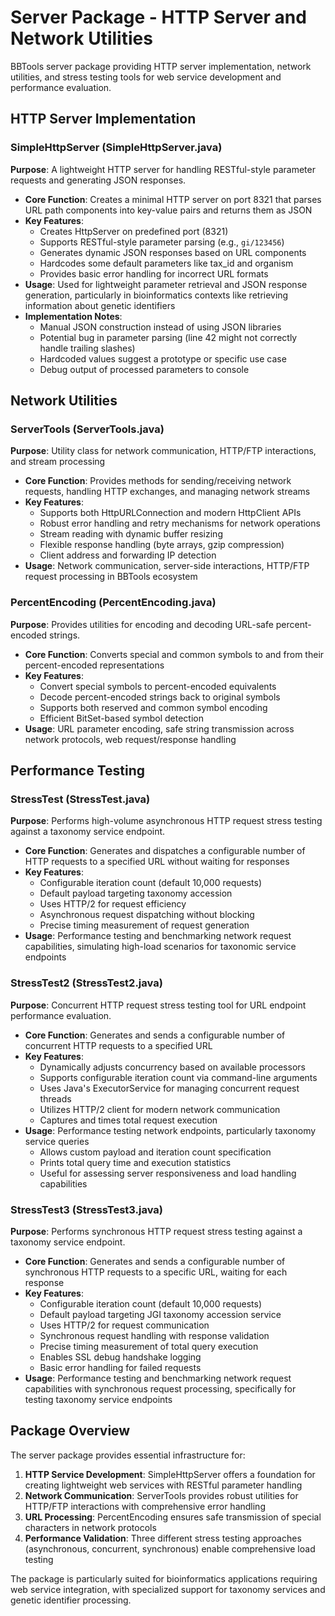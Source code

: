 # Server Package - HTTP Server and Network Utilities

BBTools server package providing HTTP server implementation, network utilities, and stress testing tools for web service development and performance evaluation.

## HTTP Server Implementation

### SimpleHttpServer (SimpleHttpServer.java)
**Purpose**: A lightweight HTTP server for handling RESTful-style parameter requests and generating JSON responses.
- **Core Function**: Creates a minimal HTTP server on port 8321 that parses URL path components into key-value pairs and returns them as JSON
- **Key Features**:
  - Creates HttpServer on predefined port (8321)
  - Supports RESTful-style parameter parsing (e.g., `gi/123456`)
  - Generates dynamic JSON responses based on URL components
  - Hardcodes some default parameters like tax_id and organism
  - Provides basic error handling for incorrect URL formats
- **Usage**: Used for lightweight parameter retrieval and JSON response generation, particularly in bioinformatics contexts like retrieving information about genetic identifiers
- **Implementation Notes**:
  - Manual JSON construction instead of using JSON libraries
  - Potential bug in parameter parsing (line 42 might not correctly handle trailing slashes)
  - Hardcoded values suggest a prototype or specific use case
  - Debug output of processed parameters to console

## Network Utilities

### ServerTools (ServerTools.java)
**Purpose**: Utility class for network communication, HTTP/FTP interactions, and stream processing
- **Core Function**: Provides methods for sending/receiving network requests, handling HTTP exchanges, and managing network streams
- **Key Features**:
  - Supports both HttpURLConnection and modern HttpClient APIs
  - Robust error handling and retry mechanisms for network operations
  - Stream reading with dynamic buffer resizing
  - Flexible response handling (byte arrays, gzip compression)
  - Client address and forwarding IP detection
- **Usage**: Network communication, server-side interactions, HTTP/FTP request processing in BBTools ecosystem

### PercentEncoding (PercentEncoding.java)
**Purpose**: Provides utilities for encoding and decoding URL-safe percent-encoded strings.
- **Core Function**: Converts special and common symbols to and from their percent-encoded representations
- **Key Features**:
  - Convert special symbols to percent-encoded equivalents
  - Decode percent-encoded strings back to original symbols
  - Supports both reserved and common symbol encoding
  - Efficient BitSet-based symbol detection
- **Usage**: URL parameter encoding, safe string transmission across network protocols, web request/response handling

## Performance Testing

### StressTest (StressTest.java)
**Purpose**: Performs high-volume asynchronous HTTP request stress testing against a taxonomy service endpoint.
- **Core Function**: Generates and dispatches a configurable number of HTTP requests to a specified URL without waiting for responses
- **Key Features**:
  - Configurable iteration count (default 10,000 requests)
  - Default payload targeting taxonomy accession
  - Uses HTTP/2 for request efficiency
  - Asynchronous request dispatching without blocking
  - Precise timing measurement of request generation
- **Usage**: Performance testing and benchmarking network request capabilities, simulating high-load scenarios for taxonomic service endpoints

### StressTest2 (StressTest2.java)
**Purpose**: Concurrent HTTP request stress testing tool for URL endpoint performance evaluation.
- **Core Function**: Generates and sends a configurable number of concurrent HTTP requests to a specified URL
- **Key Features**:
  - Dynamically adjusts concurrency based on available processors
  - Supports configurable iteration count via command-line arguments
  - Uses Java's ExecutorService for managing concurrent request threads
  - Utilizes HTTP/2 client for modern network communication
  - Captures and times total request execution
- **Usage**: Performance testing network endpoints, particularly taxonomy service queries
  - Allows custom payload and iteration count specification
  - Prints total query time and execution statistics
  - Useful for assessing server responsiveness and load handling capabilities

### StressTest3 (StressTest3.java)
**Purpose**: Performs synchronous HTTP request stress testing against a taxonomy service endpoint.
- **Core Function**: Generates and sends a configurable number of synchronous HTTP requests to a specific URL, waiting for each response
- **Key Features**:
  - Configurable iteration count (default 10,000 requests)
  - Default payload targeting JGI taxonomy accession service
  - Uses HTTP/2 for request communication
  - Synchronous request handling with response validation
  - Precise timing measurement of total query execution
  - Enables SSL debug handshake logging
  - Basic error handling for failed requests
- **Usage**: Performance testing and benchmarking network request capabilities with synchronous request processing, specifically for testing taxonomy service endpoints

## Package Overview

The server package provides essential infrastructure for:

1. **HTTP Service Development**: SimpleHttpServer offers a foundation for creating lightweight web services with RESTful parameter handling
2. **Network Communication**: ServerTools provides robust utilities for HTTP/FTP interactions with comprehensive error handling
3. **URL Processing**: PercentEncoding ensures safe transmission of special characters in network protocols
4. **Performance Validation**: Three different stress testing approaches (asynchronous, concurrent, synchronous) enable comprehensive load testing

The package is particularly suited for bioinformatics applications requiring web service integration, with specialized support for taxonomy services and genetic identifier processing.